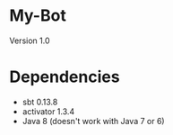 My-Bot
======

Version 1.0


Dependencies
============


- sbt 0.13.8
- activator 1.3.4
- Java 8 (doesn't work with Java 7 or 6)
